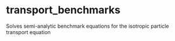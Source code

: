 # transport_benchmarks
Solves semi-analytic benchmark equations for the isotropic particle transport equation 
